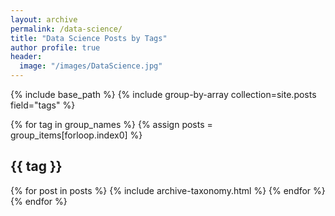 ```yaml
---
layout: archive
permalink: /data-science/
title: "Data Science Posts by Tags"
author profile: true
header:
  image: "/images/DataScience.jpg"
---
```




{% include base_path %}
{% include group-by-array collection=site.posts field="tags" %}

{% for tag in group_names %}
  {% assign posts = group_items[forloop.index0] %}
  <h2 id="{{ tag | slugify }}" class="archive__subtitle">{{ tag }}</h2>
  {% for post in posts %}
    {% include archive-taxonomy.html %}
  {% endfor %}
{% endfor %}
